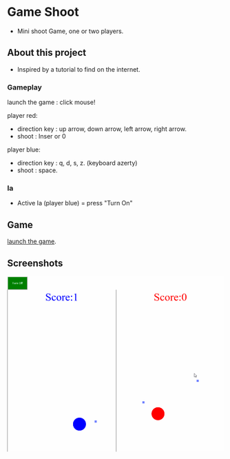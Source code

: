 # Game Shoot

- Mini shoot Game, one or two players.

## About this project

- Inspired by a tutorial to find on the internet.

### Gameplay

launch the game : click mouse!

player red:

- direction key : up arrow, down arrow, left arrow, right arrow.
- shoot : Inser or 0

player blue:

- direction key : q, d, s, z. (keyboard azerty)
- shoot : space.

### Ia

- Active Ia (player blue) = press "Turn On"

## Game

[launch the game](https://luc-shootgame.netlify.app/).

## Screenshots

![Screenshot GIF](./Preview/Game.gif)
